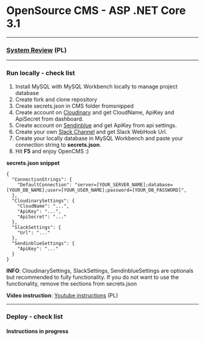 ﻿# OpenSource CMS - ASP .NET Core 3.1 

***

### [System Review](https://www.youtube.com/watch?v=ihhuuw4gdfM&t) (PL)

***
### Run locally - check list

1. Install MySQL with MySQL Workbench locally to manage project database
2. Create fork and clone repository
3. Create secrets.json in CMS folder fromsnipped
4. Create account on [Cloudinary](https://cloudinary.com/) and get CloudName, ApiKey and ApiSecret from dashboard.
5. Create account on [Sendinblue](https://www.sendinblue.com/) and get ApiKey from api settings.
6. Create your own [Slack Channel](https://api.slack.com/) and get Slack WebHook Url. 
7. Create your locally database in MySQL Workbench and paste your connection string to **secrets.json**.
8. Hit **F5** and enjoy OpenCMS :)

**secrets.json snippet**

```
{
  "ConnectionStrings": {
    "DefaultConnection": "server=[YOUR_SERVER_NAME];database=[YOUR_DB_NAME];user=[YOUR_USER_NAME];password=[YOUR_DB_PASSWORD]",
  },
  "CloudinarySettings": {
    "CloudName": "...",
    "ApiKey": "...",
    "ApiSecret": "..."
  },
  "SlackSettings": {
    "Url": "..."
  },
  "SendinblueSettings": {
    "ApiKey": "..."
  }
}
```

**INFO**: CloudinarySettings, SlackSettings, SendinblueSettings are optionals but recommended to fully functionality. If you do not want to use the functionality, remove the sections from secrets.json

**Video instruction**: [Youtube instructions](https://youtube.com) (PL)

***

### Deploy - check list

#### Instructions in progress
